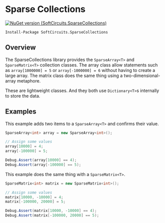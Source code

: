 # Sparse Collections

[![NuGet version (SoftCircuits.SparseCollections)](https://img.shields.io/nuget/v/SoftCircuits.SparseCollections.svg?style=flat-square)](https://www.nuget.org/packages/SoftCircuits.SparseCollections/)

```
Install-Package SoftCircuits.SparseCollections
```

## Overview

The SparseCollections library provides the `SparseArray<T>` and `SparseMatrix<T>` collection classes. The array class allow statements such as `array[1000000] = 5` or `array[-1000000] = 6` without having to create a large array. The matrix class does the same thing using a two-dimensional-array metaphore.

These are lightweight classes. And they both use `Dictionary<T>`s internally to store the data.

## Examples

This example adds two items to a `SparseArray<T>` and confirms their value.

```cs
SparseArray<int> array = new SparseArray<int>();

// Assign some values
array[10000] = 4;
array[-100000] = 5;

Debug.Assert(array[10000] == 4);
Debug.Assert(array[-100000] == 5);
```

This example does the same thing with a `SparseMatrix<T>`.

```cs
SparseMatrix<int> matrix = new SparseMatrix<int>();

// Assign some values
matrix[10000, -10000] = 4;
matrix[-100000, 20000] = 5;

Debug.Assert(matrix[10000, -10000] == 4);
Debug.Assert(matrix[-100000, 20000] == 5);
```
